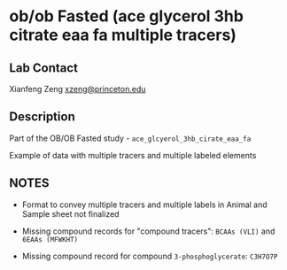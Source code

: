 # ob/ob Fasted (ace glycerol 3hb citrate eaa fa multiple tracers)

## Lab Contact

Xianfeng Zeng <xzeng@princeton.edu>

## Description

Part of the OB/OB Fasted study - `ace_glcyerol_3hb_cirate_eaa_fa`

Example of data with multiple tracers and multiple labeled elements

## NOTES

* Format to convey multiple tracers and multiple labels in Animal and Sample
  sheet not finalized

* Missing compound records for "compound tracers": `BCAAs (VLI)` and `6EAAs
(MFWKHT)`

* Missing compound record for compound `3-phosphoglycerate`: `C3H7O7P`
